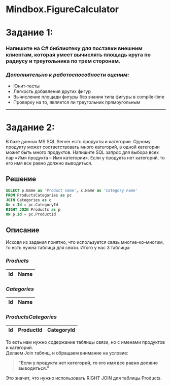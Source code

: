 # Mindbox.FigureCalculator

# Задание 1:
### Напишите на C# библиотеку для поставки внешним клиентам, которая умеет вычислять площадь круга по радиусу и треугольника по трем сторонам. 

### *Дополнительно к работоспособности оценим:*
* Юнит-тесты
* Легкость добавления других фигур
* Вычисление площади фигуры без знания типа фигуры в compile-time
* Проверку на то, является ли треугольник прямоугольным
---

# Задание 2:
В базе данных MS SQL Server есть продукты и категории. 
Одному продукту может соответствовать много категорий, в одной категории может быть много продуктов. 
Напишите SQL запрос для выбора всех пар «Имя продукта – Имя категории». 
Если у продукта нет категорий, то его имя все равно должно выводиться.

## Решение
~~~~sql
SELECT p.Name as 'Product name', c.Name as 'Category name'
FROM ProductsCategories as pc
JOIN Categories as c
On c.Id = pc.CategoryId
RIGHT JOIN Products as p
ON p.Id = pc.ProductId
~~~~
## Описание
Исходя из задания понятно, что используется связь многие-ко-многим, то есть нужна таблица для связи.
Итого у нас 3 таблицы:
### *Products*
|  Id  | Name |
| ---- |:----:|

### *Categories*
|  Id  | Name |
| ---- |:----:|

### *ProductsCategories*
|  Id  |  ProductId  |  CategoryId  |
| ---- |:-----------:| ------------:|

То есть нам нужно содержание таблицы связи, но с именами продуктов и категорий.  
Делаем Join таблиц, и обращаем внимание на условие:
> **"Если у продукта нет категорий, то его имя все равно должно выводиться."**

Это значит, что нужно использовать RIGHT JOIN для таблицы Products.

